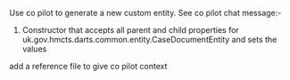 Use co pilot to generate a new custom entity. See co pilot chat message:-

1) Constructor that accepts all parent and child properties for uk.gov.hmcts.darts.common.entity.CaseDocumentEntity and sets the values

add a reference file to give co pilot context